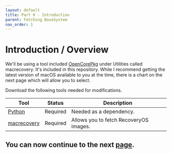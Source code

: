 ```yaml
---
layout: default
title: Part 0 - Introduction
parent: Fetching BaseSystem
nav_order: 1
---
```


# Introduction / Overview

We'll be using a tool included [OpenCorePkg](https://github.com/acidanthera/OpenCorePkg) under Utilities called macrecovery. It's included in this repository. While I recommend getting the latest version of macOS available to you at the time, there is a chart on the next page which will allow you to select.

Download the following tools needed for modifications.

| Tool  | Status | Description | 
| ----- | ----- | ----- |
| [Python](https://www.python.org/downloads/) | Required | Needed as a dependency. |
| [macrecovery](https://github.com/royalgraphx/macrecovery) | Required | Allows you to fetch RecoveryOS images. |

## You can now continue to the next <a href="01-macrecovery.html">page</a>.